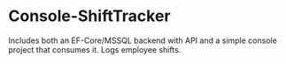 # Console-ShiftTracker
Includes both an EF-Core/MSSQL backend with API and a simple console project that consumes it. Logs employee shifts.
